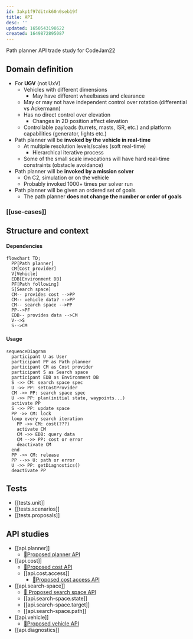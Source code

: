 ```yaml
---
id: 3akp1f97ditnk60n0seb19f
title: API
desc: ''
updated: 1650543198622
created: 1649872895087
---
```

Path planner API trade study for CodeJam22
## Domain definition
* For **UGV** (not UxV)
  * Vehicles with different dimensions
    * May have different wheelbases and clearance
  * May or may not have independent control over rotation (differential vs Ackermann)
  * Has no direct control over elevation
    * Changes in 2D position affect elevation
  * Controllable payloads (turrets, masts, ISR, etc.) and platform capabilities (generator, lights etc.)
* Path planner will be **invoked by the vehicle in real-time**
  * At multiple resolution levels/scales (soft real-time)
    * Hierarchical iterative process
  * Some of the small scale invocations will have hard real-time constraints (obstacle avoidance)
* Path planner will be **invoked by a mission solver**
  * On C2, simulation or on the vehicle
  * Probably invoked 1000+ times per solver run
* Path planner will be given an ordered set of goals
  * The path planner **does not change the number or order of goals**

### [[use-cases]]

## Structure and context
#### Dependencies
```mermaid
flowchart TD;
  PP[Path planner]
  CM[Cost provider]
  V[Vehicle]
  EDB[Environment DB]
  PF[Path following]
  S[Search space]
  CM-- provides cost -->PP
  CM-- vehicle data? -->PP
  CM-- search space -->PP
  PP-->PF
  EDB-- provides data -->CM
  V-->S
  S-->CM
```
#### Usage
```mermaid
sequenceDiagram
  participant U as User
  participant PP as Path planner
  participant CM as Cost provider
  participant S as Search space
  participant EDB as Environment DB
  S ->> CM: search space spec
  U ->> PP: setCostProvider
  CM ->> PP: search space spec
  U ->> PP: plan(initial state, waypoints...)
  activate PP
  S ->> PP: update space
  PP ->> CM: lock
  loop every search iteration
    PP ->> CM: cost(???)
    activate CM
    CM ->> EDB: query data
    CM -->> PP: cost or error
    deactivate CM
  end
  PP ->> CM: release
  PP -->> U: path or error
  U ->> PP: getDiagnostics()
  deactivate PP
```

## Tests
* [[tests.unit]]
* [[tests.scenarios]]
* [[tests.proposals]]

## API studies
* [[api.planner]]
  * [📝Proposed planner API](assets/proposals.planner.hpp)
* [[api.cost]]
  * [📝Proposed cost API](assets/proposals.cost.hpp)
  * [[api.cost.access]]
    * [📝Proposed cost access API](assets/proposals.cost.access.hpp)
* [[api.search-space]]
  * [📝 Proposed search space API](assets/proposals.search.space.hpp)
  * [[api.search-space.state]]
  * [[api.search-space.target]]
  * [[api.search-space.path]]
* [[api.vehicle]]
  * [📝Proposed vehicle API](assets/proposals.vehicle.hpp)
* [[api.diagnostics]]

